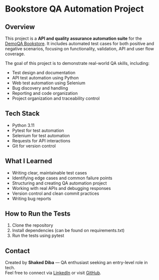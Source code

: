 # Bookstore QA Automation Project

## Overview

This project is a **API and quality assurance automation suite** for the [DemoQA Bookstore](https://demoqa.com/swagger). It includes automated test cases for both positive and negative scenarios, focusing on functionality, validation, API and user flow coverage.

The goal of this project is to demonstrate real-world QA skills, including:

- Test design and documentation  
- API test automation using Python
- Web test automation using Selenium  
- Bug discovery and handling  
- Reporting and code organization
- Project organization and traceability control

## Tech Stack

- Python 3.11  
- Pytest for test automation  
- Selenium for test automation  
- Requests for API interactions  
- Git for version control  

## What I Learned

- Writing clear, maintainable test cases  
- Identifying edge cases and common failure points  
- Structuring and creating QA automation project  
- Working with real APIs and debugging responses  
- Version control and clean commit practices 
- Writing bug reports 

## How to Run the Tests

1. Clone the repository  
2. Install dependencies (can be found on requirements.txt)
3. Run the tests using pytest


## Contact

Created by **Shaked Diba** — QA enthusiast seeking an entry-level role in tech.  
Feel free to connect via [LinkedIn](https://www.linkedin.com/in/shaked-diba-8a843b2a3/) or visit [GitHub](https://github.com/Armakizon).
